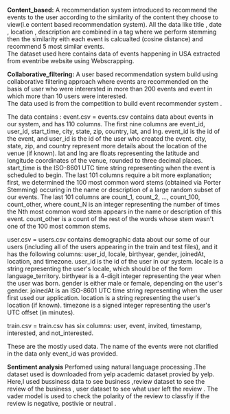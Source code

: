 **Content_based:**
A recommendation system introduced to recommend the events to the user according to the similarity of the content they choose to view(i.e content based recommendation system). All the data like title , date , location , description are combined in a tag where we perform stemming then the similarity eith each event is calcualted (cosine distance) and recommend 5 most similar events.  
The dataset used here contains data of events happening in USA extracted from eventribe website using Webscrapping.

**Collaborative_filtering:**
A user based recommendation system build using collaborative filtering approach where events are recommended on the basis of user who were interersted in more than 200 events and event in which more than 10 users were interested.  
The data used is from the competition to build event recommender system .

The data contains : 
event.csv = events.csv contains data about events in our system, and has 110 columns.  The first nine columns are event_id, user_id, start_time, city, state, zip, country, lat, and lng.  event_id is the id of the event, and user_id is the id of the user who created the event.  city, state, zip, and country represent more details about the location of the venue (if known).  lat and lng are floats representing the latitude and longitude coordinates of the venue, rounded to three decimal places.  start_time is the ISO-8601 UTC time string representing when the event is scheduled to begin.  The last 101 columns require a bit more explanation; first, we determined the 100 most common word stems (obtained via Porter Stemming) occuring in the name or description of a large random subset of our events.  The last 101 columns are count_1, count_2, ..., count_100, count_other, where count_N is an integer representing the number of times the Nth most common word stem appears in the name or description of this event.  count_other is a count of the rest of the words whose stem wasn't one of the 100 most common stems.

user.csv = users.csv contains demographic data about our some of our users (including all of the users appearing in the train and test files), and it has the following columns: user_id, locale, birthyear, gender, joinedAt, location, and timezone. user_id is the id of the user in our system.  locale is a string representing the user's locale, which should be of the form language_territory. birthyear is a 4-digit integer representing the year when the user was born. gender is either male or female, depending on the user's gender.  joinedAt is an ISO-8601 UTC time string representing when the user first used our application.  location is a string representing the user's location (if known).  timezone is a signed integer representing the user's UTC offset (in minutes).

train.csv = train.csv has six columns:  user, event, invited, timestamp, interested, and not_interested.


These are the mostly used data. The name of the events were not clarified in the data only event_id was provided.


**Sentiment analysis**
Perfomed using natural language processing .The dataset used is downloaded from yelp academic dataset provied by yelp. Here,I used bussiness data to see  business ,review dataset to see the review of the business , user dataset to see what user left the review . 
The vader model is used to check the polarity of the review to classfiy if the review is negative, postivie or neutral . 
